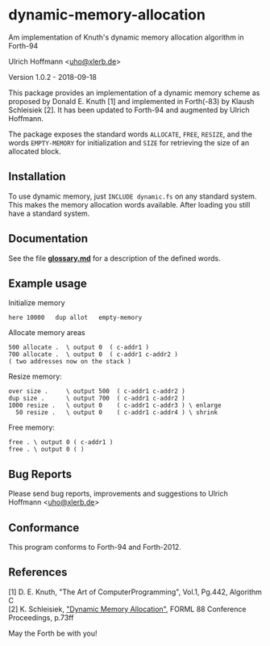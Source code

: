 # dynamic-memory-allocation
Am implementation of Knuth's dynamic memory allocation algorithm in Forth-94

Ulrich Hoffmann <<uho@xlerb.de>>

Version 1.0.2 - 2018-09-18

This package provides an implementation of a dynamic memory scheme as proposed
by Donald E. Knuth [1] and implemented in Forth(-83) by Klaush Schleisiek [2].
It has been updated to Forth-94 and augmented by Ulrich Hoffmann.

The package exposes the standard words `ALLOCATE`, `FREE`, `RESIZE`, and the
words `EMPTY-MEMORY` for initialization and `SIZE` for retrieving the size of 
an allocated block.

## Installation

To use dynamic memory, just `INCLUDE dynamic.fs` on any standard system. This makes
the memory allocation words available. After loading you still have a standard system.

## Documentation

See the file [**glossary.md**](doc/glossary.md) for a description of the defined words.

## Example usage

Initialize memory

    here 10000   dup allot   empty-memory

Allocate memory areas

    500 allocate .  \ output 0  ( c-addr1 ) 
    700 allocate .  \ output 0  ( c-addr1 c-addr2 )
    ( two addresses now on the stack )

Resize memory:

    over size .     \ output 500  ( c-addr1 c-addr2 )
    dup size .      \ output 700  ( c-addr1 c-addr2 )
    1000 resize .   \ output 0    ( c-addr1 c-addr3 ) \ enlarge
      50 resize .   \ output 0    ( c-addr1 c-addr4 ) \ shrink

Free memory:

    free . \ output 0 ( c-addr1 )
    free . \ output 0 ( )

## Bug Reports

Please send bug reports, improvements and suggestions to Ulrich Hoffmann <<uho@xlerb.de>>

## Conformance

This program conforms to Forth-94 and Forth-2012.

## References
[1] D. E. Knuth, "The Art of ComputerProgramming", Vol.1, Pg.442, Algorithm C  
[2] K. Schleisiek, ["Dynamic Memory Allocation"](doc/dynamic-memory-schleisiek-forml-88.pdf), FORML 88 Conference Proceedings, p.73ff


May the Forth be with you!
